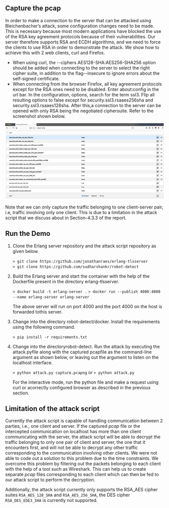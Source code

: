 <h2>Capture the pcap</h2>

In order to make a connection to the server that can be attacked using Bleichenbacher’s attack, some configuration changes need to be made. This is necessary because most modern applications have blocked the use of the RSA key agreement protocols because of their vulnerabilities. Our server therefore supports RSA and ECDH algorithms, and we need to force the clients to use RSA in order to demonstrate the attack. We show how to achieve this with 2 web clients, curl and Firefox.

*	When using curl, the --ciphers AES128-SHA:AES256-SHA256 option should be added when connecting to the server to select the right cipher suite, in addition to the flag--insecure to ignore errors about the self-signed certificate.
*	When connecting from the browser Firefox, all key agreement protocols except for the RSA ones need to be disabled. Enter about:config in the url bar. In the configuration, options, search for the term ssl3. Flip all resulting options to false except for security.ssl3.rsaaes256sha and security.ssl3.rsaaes128sha. After this,a connection to the server can be opened with only RSA being the negotiated ciphersuite. Refer to the screenshot shown below.

<img src="ciphersuites.png" alt="Negotiated cuphersuite">

Note that we can only capture the traffic belonging to one client-server pair, i.e, traffic involving only one client. This is due to a limitation in the attack script that we discuss about in Section-4.3.3 of the report.

<h2>Run the Demo</h2>

1.	Clone the Erlang server repository and the attack script repository as given below.

	`> git clone https://github.com/jonathanraes/erlang-tlsserver`\
	`> git clone https://github.com/sudharshankr/robot-detect`

2. Build the Erlang server and start the container with the help of the Dockerfile present in the directory erlang-tlsserver.
	
	`> docker build -t erlang-server .`
	`> docker run --publish 4000:4000 --name erlang-server erlang-server`
	
	The above server will run on port 4000 and the port 4000 on the host is forwarded tothis server.

3. Change into the directory robot-detect/docker. Install the requirements using the following command.
	
	`> pip install -r requirements.txt`

4. Change into the directoryrobot-detect. Run the attack by executing the attack.pyfile along with the captured pcapfile as the command-line argument as shown below, or leaving out the argument to listen on the localhost interface.

	`> python attack.py capture.pcapng`
	or
	`> python attack.py`
	
	For the interactive mode, run the python file and make a request using curl or acorrectly configured browser as described in the previous section.

<h2>Limitation of the attack script</h2>
Currently the attack script is capable of handling communication between 2 parties, i.e., one client and server. If the captured <em>pcap</em> file or the intercepted communication on localhost has more than one client communicating with the server, the attack script will be able to decrypt the traffic belonging to only one pair of client and server, the one that it encounters first, and will not be able to decrypt any other traffic corresponding to the communication involving other clients. We were not able to code out a solution to this problem due to the time constraints. We overcome this problem by filtering out the packets belonging to each client with the help of a tool such as Wireshark. This can help us to create separate <em>pcap</em> files corresponding to each client which can then be fed to our attack script to perform the decryption.

Additionally, the attack script currently only supports the RSA_AES cipher suites `RSA_AES_128_SHA` and `RSA_AES_256_SHA`, the DES cipher `RSA_DES_EDE3_SHA` is currently not supported.
